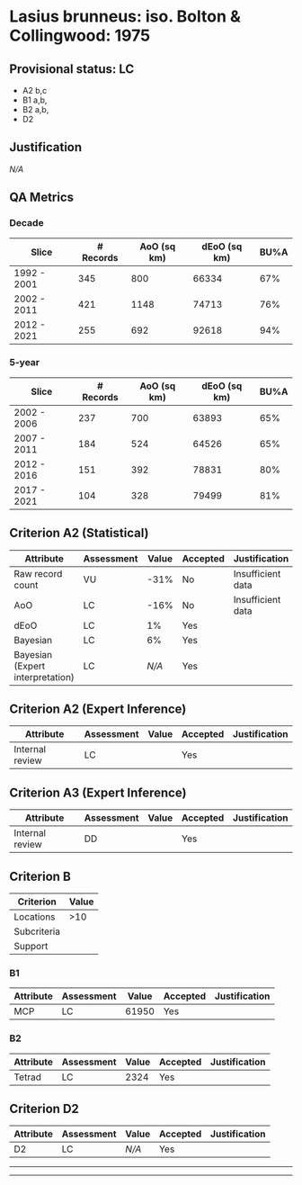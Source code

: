# Lasius brunneus: iso. Bolton & Collingwood: 1975
## Provisional status: LC
- A2 b,c
- B1 a,b, 
- B2 a,b, 
- D2

## Justification
*N/A*
## QA Metrics
### Decade
| Slice | # Records | AoO (sq km) | dEoO (sq km) |BU%A |
|---|---|---|---|---|
|1992 - 2001|345|800|66334|67%|
|2002 - 2011|421|1148|74713|76%|
|2012 - 2021|255|692|92618|94%|
### 5-year
| Slice | # Records | AoO (sq km) | dEoO (sq km) |BU%A |
|---|---|---|---|---|
|2002 - 2006|237|700|63893|65%|
|2007 - 2011|184|524|64526|65%|
|2012 - 2016|151|392|78831|80%|
|2017 - 2021|104|328|79499|81%|
## Criterion A2 (Statistical)
|Attribute|Assessment|Value|Accepted|Justification
|---|---|---|---|---|
|Raw record count|VU|-31%|No|Insufficient data|
|AoO|LC|-16%|No|Insufficient data|
|dEoO|LC|1%|Yes||
|Bayesian|LC|6%|Yes||
|Bayesian (Expert interpretation)|LC|*N/A*|Yes||
## Criterion A2 (Expert Inference)
|Attribute|Assessment|Value|Accepted|Justification
|---|---|---|---|---|
|Internal review|LC||Yes||
## Criterion A3 (Expert Inference)
|Attribute|Assessment|Value|Accepted|Justification
|---|---|---|---|---|
|Internal review|DD||Yes||
## Criterion B
|Criterion| Value|
|---|---|
|Locations|>10|
|Subcriteria||
|Support||
### B1
|Attribute|Assessment|Value|Accepted|Justification
|---|---|---|---|---|
|MCP|LC|61950|Yes||
### B2
|Attribute|Assessment|Value|Accepted|Justification
|---|---|---|---|---|
|Tetrad|LC|2324|Yes||
## Criterion D2
|Attribute|Assessment|Value|Accepted|Justification
|---|---|---|---|---|
|D2|LC|*N/A*|Yes||
---
 ---
 <br><br>

